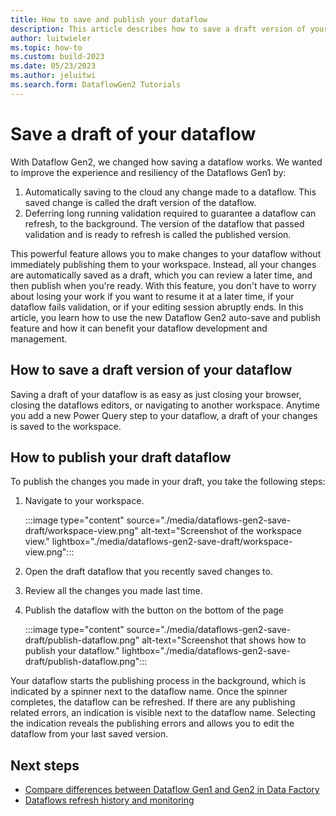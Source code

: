```yaml
---
title: How to save and publish your dataflow
description: This article describes how to save a draft version of your dataflow.
author: luitwieler
ms.topic: how-to
ms.custom: build-2023
ms.date: 05/23/2023
ms.author: jeluitwi
ms.search.form: DataflowGen2 Tutorials
---
```


# Save a draft of your dataflow

With Dataflow Gen2, we changed how saving a dataflow works. We wanted to improve the experience and resiliency of the Dataflows Gen1 by:

1. Automatically saving to the cloud any change made to a dataflow. This saved change is called the draft version of the dataflow.
2. Deferring long running validation required to guarantee a dataflow can refresh, to the background. The version of the dataflow that passed validation and is ready to refresh is called the published version.

This powerful feature allows you to make changes to your dataflow without immediately publishing them to your workspace. Instead, all your changes are automatically saved as a draft, which you can review a later time, and then publish when you're ready. With this feature, you don't have to worry about losing your work if you want to resume it at a later time, if your dataflow fails validation, or if your editing session abruptly ends. In this article, you learn how to use the new Dataflow Gen2 auto-save and publish feature and how it can benefit your dataflow development and management.

## How to save a draft version of your dataflow

Saving a draft of your dataflow is as easy as just closing your browser, closing the dataflows editors, or navigating to another workspace. Anytime you add a new Power Query step to your dataflow, a draft of your changes is saved to the workspace.

## How to publish your draft dataflow

To publish the changes you made in your draft, you take the following steps:

1. Navigate to your workspace.

   :::image type="content" source="./media/dataflows-gen2-save-draft/workspace-view.png" alt-text="Screenshot of the workspace view." lightbox="./media/dataflows-gen2-save-draft/workspace-view.png":::

1. Open the draft dataflow that you recently saved changes to.
1. Review all the changes you made last time.
1. Publish the dataflow with the button on the bottom of the page

   :::image type="content" source="./media/dataflows-gen2-save-draft/publish-dataflow.png" alt-text="Screenshot that shows how to publish your dataflow." lightbox="./media/dataflows-gen2-save-draft/publish-dataflow.png":::

Your dataflow starts the publishing process in the background, which is indicated by a spinner next to the dataflow name. Once the spinner completes, the dataflow can be refreshed. If there are any publishing related errors, an indication is visible next to the dataflow name. Selecting the indication reveals the publishing errors and allows you to edit the dataflow from your last saved version.

## Next steps

- [Compare differences between Dataflow Gen1 and Gen2 in Data Factory](dataflows-gen2-overview.md)
- [Dataflows refresh history and monitoring](dataflows-gen2-monitor.md)
